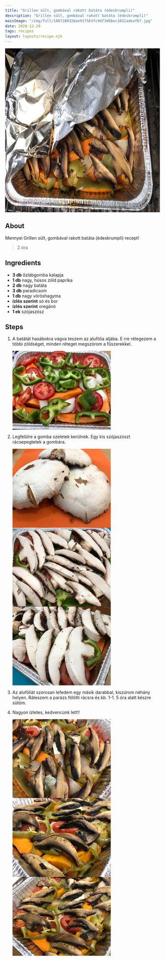 ```yaml
---
title: "Grillen sült, gombával rakott batáta (édeskrumpli)"
description: "Grillen sült, gombával rakott batáta (édeskrumpli)"
mainImage: "/img/full/1887280326ae91f563fc9df3d6bec1031adeaf6f.jpg"
date: 2020-12-29
tags: recipes
layout: layouts/recipe.njk
---
```

                            
<p align="center"><a href="https://cookpad.com/hu/receptek/13216761-grillen-sult-gombaval-rakott-batata-edeskrumpli" rel="Recipe source page"><img width="751" height="532" src="/img/full/1887280326ae91f563fc9df3d6bec1031adeaf6f.jpg"/></a></p>

## About
Mennyei Grillen sült, gombával rakott batáta (édeskrumpli) recept! 

> 2 óra 

## Ingredients
* **3 db** őzlábgomba kalapja
* **1 db** nagy, húsos zöld paprika
* **2 db** nagy batáta
* **3 db** paradicsom
* **1 db** nagy vöröshagyma
* **ízlés szerint** só és bor
* **ízlés szerint** oregánó
* **1 ek** szójaszósz

## Steps

1. A batátát hasábokra vágva teszem az alufólia aljába. E rre rétegezem a többi zöldséget, minden réteget megszórom a fűszerekkel.
 
    <p><img width="320" height="256" align="left" src="/img/full/16d8ac53acbbbc23584283c3c999c5a55f59801e.jpg"/></p><div style="clear: both"/>

2. Legfelülre a gomba szeletek kerülnek. Egy kis szójaszószt rácsepegtetek a gombára.
 
    <p><img width="320" height="256" align="left" src="/img/full/4d7e524bd9e7cf8df484e9947537827ff859fa9a.jpg"/></p><p><img width="320" height="256" align="left" src="/img/full/ad58f82d4ec80fa114d16859e5a530288944f62e.jpg"/></p><p><img width="320" height="256" align="left" src="/img/full/df15d3f3bf87fef04ef5fc39e37b14f2d55fc2c5.jpg"/></p><div style="clear: both"/>

3. Az alufóliát szorosan lefedem egy másik darabbal, kiszúrom néhány helyen. Ráteszem a parázs fölötti rácsra és kb. 1-1. 5 óra alatt készre sütöm.
 
    <div style="clear: both"/>

4. Nagyon ízletes, kedvencünk lett!!
 
    <p><img width="320" height="256" align="left" src="/img/full/95243bbed9cd4979a95ed4a9f19cbb5e7dfab9a5.jpg"/></p><p><img width="320" height="256" align="left" src="/img/full/ae119b1558c74b79cb146ec61b87914859d05cc9.jpg"/></p><p><img width="320" height="256" align="left" src="/img/full/0db2c5f146d9c642a9894fbb371973ba6b9bbb48.jpg"/></p><div style="clear: both"/>

